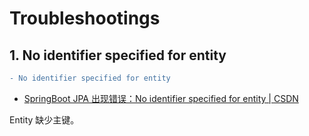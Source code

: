 # Troubleshootings

## 1. No identifier specified for entity

```diff
- No identifier specified for entity
```

- [SpringBoot JPA 出现错误：No identifier specified for entity | CSDN](https://blog.csdn.net/u013837825/article/details/88618120)

Entity 缺少主键。
